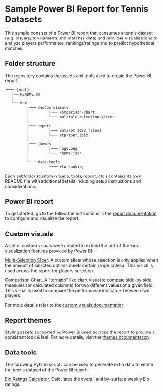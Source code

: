 # Sample Power BI Report for Tennis Datasets

This sample consists of a Power BI report that consumes a tennis dataset (e.g. players, torunaments and matches data) and provides visualizations to analyze players performance, rankings/ratings and to predict hypothetical matches.

## Folder structure
The repository contains the assets and tools used to create the Power BI report.

```bash
└─── {root}
   │── README.md
   │
   └── dev
          │─── custom-visuals
          |         │─── comparison-chart
          |         └─── multiple-selection-slicer
          |
          │─── report
          |         │─── dataset (CSV files)
          |         └─── atp-tour.pbix
          |
          │─── themes
          |         │─── logo.png
          |         └─── theme.json
          |
          └─── data-tools
                    └─── elo-ranking
```

Each subfolder (custom-visuals, tools, report, etc.) contains its own README file with additional details including setup instructions and considerations.

## Power BI report
To get started, go to the  follow the instructions in the [report documentation](dev/report/README.md) to configure and visualize the report.

## Custom visuals
A set of custom visuals were created to extend the out-of-the-box visualization features provided by Power BI:

[Multi-Selection Slicer](dev/custom-visuals/multiple-selection-slicer "Multiple Selection Slicer:"). A custom slicer whose selection is only applied when the amount of selected options meets certain range criteria. This visual is used across the report for players selection.

[Comparison Chart](dev/custom-visuals/comparison-chart "Comparison chart:"). A "tornado" like chart visual to compare side-by-side measures (or calculated columns) for two different values of a given field. This visual is used to compare the performance indicators between two players.

For more details refer to the [custom visuals documentation](dev/custom-visuals/README.md).

## Report themes
Styling assets supported by Power BI used accross the report to provide a consistent look & feel. For more details, visit the [themes documentation](dev/themes/README.md).

## Data tools
The following Python scripts can be used to generate extra data to enrich the tennis dataset of the Power BI report:

[Elo Ratings Calculator](dev/data-tools/elo-ranking "Elo Ratings Calculator"). Calculates the overall and by-surface weekly Elo ratings.
